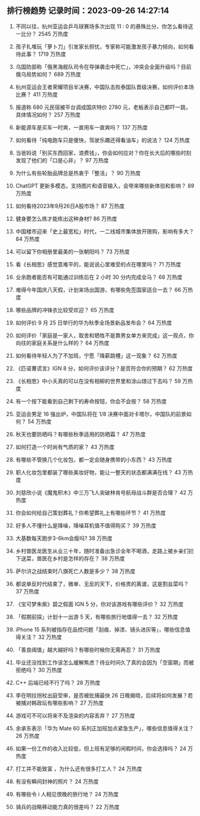 
## 排行榜趋势 记录时间：2023-09-26 14:27:14
  
  1. 不同以往，杭州亚运会乒乓球赛场多次出现 11 : 0 的悬殊比分，你怎么看待这一比分？ 2545 万热度
    
  2. 孩子扎堆玩「萝卜刀」引发家长担忧，专家称可能激发孩子暴力倾向，如何看待此事？ 1719 万热度
    
  3. 乌国防部称「俄黑海舰队司令在导弹袭击中死亡」，冲突会全面升级吗？目前俄乌局势如何？ 689 万热度
    
  4. 杭州亚运会王者荣耀项目半决赛，中国队击败泰国队晋级决赛，如何评价本场比赛？ 411 万热度
    
  5. 报道称 680 元民宿被平台调成国庆特价 2780 元，老板表示自己都吓一跳，具体情况如何？ 257 万热度
    
  6. 新能源车是买车一时爽，一直用车一直爽吗？ 137 万热度
    
  7. 如何看待「纯电跑车只是傻快，驾驶乐趣还得看油车」的说法？ 124 万热度
    
  8. 当爸妈说「别买东西回家，浪费钱」，你会如何应对？你在长大后的哪些时刻发现了他们的「口是心非」？ 97 万热度
    
  9. 为什么有些轮胎品牌总是热衷于「整活」？ 90 万热度
    
  10. ChatGPT 更新多模态，支持图片和语音输入，会带来哪些新体验和影响？ 89 万热度
    
  11. 如何看待2023年9月26日A股市场？ 87 万热度
    
  12. 健身要怎么练才能练出这种身材? 86 万热度
    
  13. 中国楼市迎来「史上最宽松」时代，一二线城市集体放开限购，影响有多大？ 84 万热度
    
  14. 可以留下你相册里最美的一张朝阳吗？ 73 万热度
    
  15. 看《长相思》感觉意难平的，能说说心里难受的点在哪里吗？ 71 万热度
    
  16. 业余跑者能否有可能通过训练后在 2 小时 30 分内完成全马？ 68 万热度
    
  17. 难得今年国庆八天假，计划来场出国游，有哪些免签国家适合一去？ 66 万热度
    
  18. 哪些品牌的冲锋衣比较受欢迎？ 65 万热度
    
  19. 如何评价 9 月 25 日举行的华为秋季全场景新品发布会？ 64 万热度
    
  20. 如何评价「家庭是一家人，取舍和牺牲不是靠男女单方来完成」这一观点，你向往的家庭关系是什么样的？ 64 万热度
    
  21. 如何看待年轻人为了不加班，宁愿「降薪跳槽」这一现象？ 62 万热度
    
  22. 《匹诺曹谎言》IGN 8 分，如何评价该评分？是否符合你的预期？ 62 万热度
    
  23. 《长相思》中小夭真的可以在没有相柳的世界里和涂山璟过下去吗？ 59 万热度
    
  24. 有一个按下能看到自己剩下的寿命按钮，你会不会按？ 58 万热度
    
  25. 亚运会男足 16 强出炉，中国队将在 1/8 决赛中面对卡塔尔，中国队的前景如何？ 54 万热度
    
  26. 秋天也要防晒吗？有哪些秋季适用的防晒霜？ 47 万热度
    
  27. 如何打造一个时尚有气质的家？ 43 万热度
    
  28. 有哪些不管换几个化妆包，都一定会随身携带的小东西？ 43 万热度
    
  29. 职人化妆包里都装了哪些美妆好物，能让一整天的状态都满满在线？ 43 万热度
    
  30. 刘慈欣小说《魔鬼积木》中三万飞人突破林肯号航母战斗群是否合理？ 42 万热度
    
  31. 你会如何给自己策划葬礼？你希望葬礼上有哪些环节？ 41 万热度
    
  32. 好多人不懂什么是降噪，降噪耳机值不值得购买？ 39 万热度
    
  33. 大基数每天跑步3-6km会瘦吗? 38 万热度
    
  34. 乡村兽医龙医生从业三十年，随时准备出急诊全年不喝酒，走路上被乡亲们拦下送菜，兽医在乡村是怎样的存在？ 38 万热度
    
  35. 萨尔浒之战结束时八旗死亡人数是多少？ 38 万热度
    
  36. 都说单反时代结束了，微单、无反的天下，价格贵的离谱，这是割韭菜吗？ 37 万热度
    
  37. 《宝可梦朱紫》碧之假面 IGN 5 分，你对该游戏有哪些评价？ 32 万热度
    
  38. 「假期前探」计划十一出游 5 天，有哪些旅行地值得一去？ 32 万热度
    
  39. iPhone 15 系列被指存在品控问题「刮痕、掉漆、镜头进灰等」，哪些信息值得关注？ 32 万热度
    
  40. 「善良阈值」越大越好吗？有哪些时候你无需再忍？ 31 万热度
    
  41. 毕业还没找到工作该怎么缓解焦虑？待业时间久了真的会因为「空窗期」而被拒绝吗？ 30 万热度
    
  42. C++ 后端已经不行了吗？ 28 万热度
    
  43. 李在明拄拐杖出庭受审，是否被批捕最快 26 日晚揭晓，后续将如何发展？若被捕对韩政坛有哪些影响？ 27 万热度
    
  44. 游戏可不可以将来不及渲染的内容丢弃？ 27 万热度
    
  45. 余承东表示「华为 Mate 60 系列正加班加点紧急生产」，哪些信息值得关注？ 26 万热度
    
  46. 如果一份工作的收入比较低，但上班有足够的闲暇时间，你会选择吗？ 24 万热度
    
  47. 打工并不能致富 ，为什么还有很多打工人？ 24 万热度
    
  48. 有没有瞬间封神的照片？ 24 万热度
    
  49. 有哪些令 i 人相见恨晚的旅行地？ 24 万热度
    
  50. 骑兵的战略移动能力真的很差吗？ 22 万热度
    